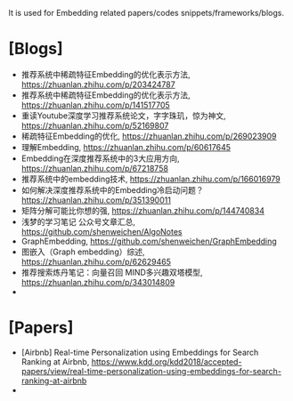 It is used for Embedding related papers/codes snippets/frameworks/blogs.


# [Blogs]
+ 推荐系统中稀疏特征Embedding的优化表示方法, https://zhuanlan.zhihu.com/p/203424787
+ 推荐系统中稀疏特征Embedding的优化表示方法, https://zhuanlan.zhihu.com/p/141517705
+ 重读Youtube深度学习推荐系统论文，字字珠玑，惊为神文, https://zhuanlan.zhihu.com/p/52169807
+ 稀疏特征Embedding的优化, https://zhuanlan.zhihu.com/p/269023909
+ 理解Embedding, https://zhuanlan.zhihu.com/p/60617645
+ Embedding在深度推荐系统中的3大应用方向, https://zhuanlan.zhihu.com/p/67218758
+ 推荐系统中的embedding技术, https://zhuanlan.zhihu.com/p/166016979
+ 如何解决深度推荐系统中的Embedding冷启动问题？https://zhuanlan.zhihu.com/p/351390011
+ 矩阵分解可能比你想的强, https://zhuanlan.zhihu.com/p/144740834
+ 浅梦的学习笔记 公众号文章汇总, https://github.com/shenweichen/AlgoNotes
+ GraphEmbedding, https://github.com/shenweichen/GraphEmbedding
+ 图嵌入（Graph embedding）综述, https://zhuanlan.zhihu.com/p/62629465
+ 推荐搜索炼丹笔记：向量召回 MIND多兴趣双塔模型, https://zhuanlan.zhihu.com/p/343014809
+ 


# [Papers]
+ [Airbnb] Real-time Personalization using Embeddings for Search Ranking at Airbnb, https://www.kdd.org/kdd2018/accepted-papers/view/real-time-personalization-using-embeddings-for-search-ranking-at-airbnb
+ 
